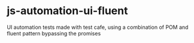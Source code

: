 # js-automation-ui-fluent

UI automation tests made with test cafe, using a combination of POM and fluent pattern bypassing the promises
